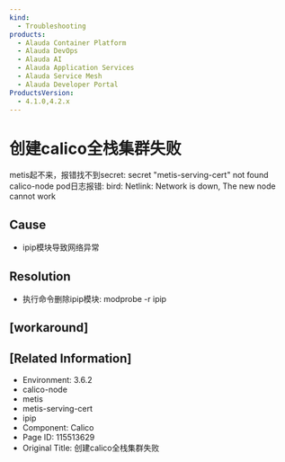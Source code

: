 ```yaml
---
kind:
  - Troubleshooting
products:
  - Alauda Container Platform
  - Alauda DevOps
  - Alauda AI
  - Alauda Application Services
  - Alauda Service Mesh
  - Alauda Developer Portal
ProductsVersion:
  - 4.1.0,4.2.x
---
```

<!-- A type of document that involves encountering a fault, diagnosing it, performing root cause analysis, and providing solutions. -->

# 创建calico全栈集群失败

metis起不来，报错找不到secret: secret "metis-serving-cert" not found calico-node pod日志报错: bird: Netlink: Network is down, The new node cannot work

## Cause
- ipip模块导致网络异常

## Resolution
- 执行命令删除ipip模块: modprobe -r ipip

## [workaround]

## [Related Information]
- Environment: 3.6.2
- calico-node
- metis
- metis-serving-cert
- ipip
- Component: Calico
- Page ID: 115513629
- Original Title: 创建calico全栈集群失败
